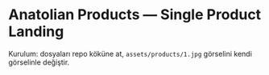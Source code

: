 # Anatolian Products — Single Product Landing

Kurulum: dosyaları repo köküne at, `assets/products/1.jpg` görselini kendi görselinle değiştir.
